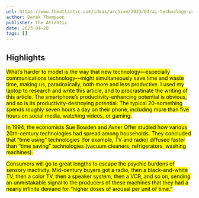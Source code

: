 ```yaml
---
url: https://www.theatlantic.com/ideas/archive/2023/04/ai-technology-productivity-time-wasting/673880/
author: Derek Thompson
publisher: The Atlantic
date: 2023-04-28
tags: []
---
```


## Highlights
<mark>What’s harder to model is the way that new technology—especially communications technology—might simultaneously save time and waste time, making us, paradoxically, both more and less productive. I used my laptop to research and write this article, and to procrastinate the writing of this article. The smartphone’s productivity-enhancing potential is obvious, and so is its productivity-destroying potential: The typical 20-something spends roughly seven hours a day on their phone, including more than five hours on social media, watching videos, or gaming.</mark>

<mark>In 1994, the economists Sue Bowden and Avner Offer studied how various 20th-century technologies had spread among households. They concluded that “time using” technologies (for example, TV and radio) diffused faster than “time saving” technologies (vacuum cleaners, refrigerators, washing machines).</mark>

<mark>Consumers will go to great lengths to escape the psychic burdens of sensory inactivity. Mid-century buyers got a radio, then a black-and-white TV, then a color TV, then a speaker system, then a VCR, and so on, sending an unmistakable signal to the producers of these machines that they had a nearly infinite demand for “higher doses of arousal per unit of time.”</mark>

